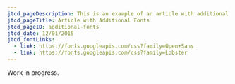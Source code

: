 ```yaml
---
jtcd_pageDescription: This is an example of an article with additional fonts.
jtcd_pageTitle: Article with Additional Fonts
jtcd_pageID: additional-fonts
jtcd_date: 12/01/2015
jtcd_fontLinks:
  - link: https://fonts.googleapis.com/css?family=Open+Sans
  - link: https://fonts.googleapis.com/css?family=Lobster
---
```


Work in progress.